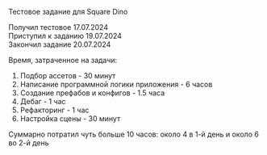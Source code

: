 Тестовое задание для Square Dino

Получил тестовое 17.07.2024  
Приступил к заданию 19.07.2024  
Закончил задание 20.07.2024  

Время, затраченное на задачи:
1) Подбор ассетов - 30 минут
2) Написание программной логики приложения - 6 часов
3) Создание префабов и конфигов - 1.5 часа
4) Дебаг - 1 час
5) Рефакторинг - 1 час
6) Настройка сцены - 30 минут

Суммарно потратил чуть больше 10 часов: около 4 в 1-й день и около 6 во 2-й день
